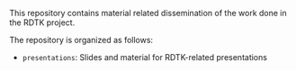 This repository contains material related dissemination of the work done in the RDTK project.

The repository is organized as follows:

* `presentations`: Slides and material for RDTK-related presentations
